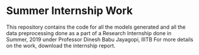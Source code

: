 # Summer Internship Work
This repository contains the code for all the models generated and all the data preprocessing done as a part of a Research Internship done in Summer, 2019 under Professor Dinesh Babu Jayagopi, IIITB
For more details on the work, download the internship report.
